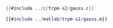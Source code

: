 # 

<div class="tabbed-blocks">


```c
{{#include ../c/trpm-s2/gauss.c}}
```

```matlab
{{#include ../matlab/trpm-s2/gauss.m}}
```

</div>



